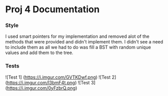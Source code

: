 # Proj 4 Documentation

### Style
I used smart pointers for my implementation and removed alot of the methods that were provided and didn't implement them.
I didn't see a need to include them as all we had to do was fill a BST with random unique values and add them to the tree.

### Tests
![Test 1] (https://i.imgur.com/GVTKDwf.png)
![Test 2] (https://i.imgur.com/l3bmF4t.png)
![Test 3] (https://i.imgur.com/0yFzbrQ.png)
